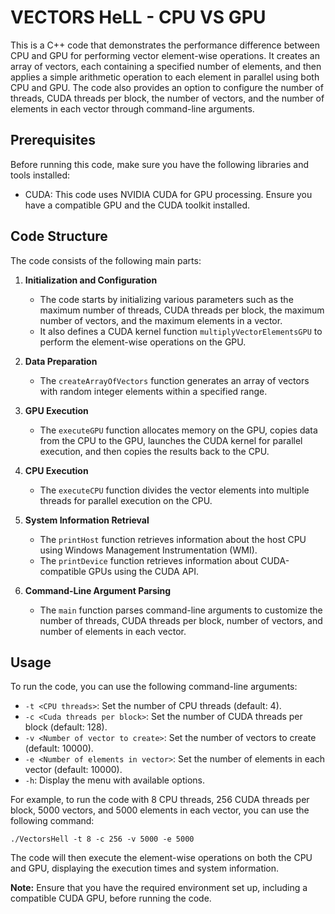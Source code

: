 # VECTORS HeLL - CPU VS GPU

This is a C++ code that demonstrates the performance difference between CPU and GPU for performing vector element-wise operations. It creates an array of vectors, each containing a specified number of elements, and then applies a simple arithmetic operation to each element in parallel using both CPU and GPU. The code also provides an option to configure the number of threads, CUDA threads per block, the number of vectors, and the number of elements in each vector through command-line arguments.

## Prerequisites

Before running this code, make sure you have the following libraries and tools installed:

- CUDA: This code uses NVIDIA CUDA for GPU processing. Ensure you have a compatible GPU and the CUDA toolkit installed.

## Code Structure

The code consists of the following main parts:

1. **Initialization and Configuration**
   - The code starts by initializing various parameters such as the maximum number of threads, CUDA threads per block, the maximum number of vectors, and the maximum elements in a vector.
   - It also defines a CUDA kernel function `multiplyVectorElementsGPU` to perform the element-wise operations on the GPU.

2. **Data Preparation**
   - The `createArrayOfVectors` function generates an array of vectors with random integer elements within a specified range.

3. **GPU Execution**
   - The `executeGPU` function allocates memory on the GPU, copies data from the CPU to the GPU, launches the CUDA kernel for parallel execution, and then copies the results back to the CPU.

4. **CPU Execution**
   - The `executeCPU` function divides the vector elements into multiple threads for parallel execution on the CPU.

5. **System Information Retrieval**
   - The `printHost` function retrieves information about the host CPU using Windows Management Instrumentation (WMI).
   - The `printDevice` function retrieves information about CUDA-compatible GPUs using the CUDA API.

6. **Command-Line Argument Parsing**
   - The `main` function parses command-line arguments to customize the number of threads, CUDA threads per block, number of vectors, and number of elements in each vector.

## Usage

To run the code, you can use the following command-line arguments:

- `-t <CPU threads>`: Set the number of CPU threads (default: 4).
- `-c <Cuda threads per block>`: Set the number of CUDA threads per block (default: 128).
- `-v <Number of vector to create>`: Set the number of vectors to create (default: 10000).
- `-e <Number of elements in vector>`: Set the number of elements in each vector (default: 10000).
- `-h`: Display the menu with available options.

For example, to run the code with 8 CPU threads, 256 CUDA threads per block, 5000 vectors, and 5000 elements in each vector, you can use the following command:

```
./VectorsHell -t 8 -c 256 -v 5000 -e 5000
```

The code will then execute the element-wise operations on both the CPU and GPU, displaying the execution times and system information.

**Note:** Ensure that you have the required environment set up, including a compatible CUDA GPU, before running the code.
